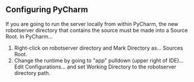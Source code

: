 ## Configuring PyCharm

If you are going to run the server locally from within PyCharm, the new robotserver directory that contains 
the source must be made into a Source Root.  In PyCharm...

1. Right-click on robotserver directory and Mark Directory as... Sources Root.
2. Change the runtime by going to "app" pulldown (upper right of IDE)... Edit Configurations... and set Working Directory to the robotserver directory path.

